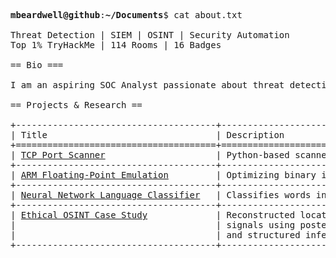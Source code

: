 <pre>

<strong>mbeardwell@github</strong>:<strong>~/Documents</strong>$ cat about.txt

Threat Detection | SIEM | OSINT | Security Automation
Top 1% TryHackMe | 114 Rooms | 16 Badges

== Bio ===

I am an aspiring SOC Analyst passionate about threat detection, SIEM, OSINT, and security automation. I specialize in log analysis, security research, and incident response. Through hands-on labs and independent research, I develop tools and techniques for network security, forensics, and monitoring.

== Projects & Research ==

+--------------------------------------+-----------------------------------------------------------+
| Title                                | Description                                               |
+======================================+===========================================================+
| <a href="https://github.com/mbeardwell/simple-port-scanner">TCP Port Scanner</a>                     | Python-based scanner to detect open ports & live hosts    |
+--------------------------------------+-----------------------------------------------------------+
| <a href="https://github.com/mbeardwell/arm-fp-emu">ARM Floating-Point Emulation</a>         | Optimizing binary instrumentation in ARM Linux            |
+--------------------------------------+-----------------------------------------------------------+
| <a href="https://github.com/mbeardwell/language-guesser">Neural Network Language Classifier</a>   | Classifies words into languages using a simple ML model   |
+--------------------------------------+-----------------------------------------------------------+
| <a href="https://github.com/mbeardwell/osint-i3-case-study">Ethical OSINT Case Study</a>             | Reconstructed location and identity from minimal public   |
|                                      | signals using posterised video frames, satellite imagery, |
|                                      | and structured inference under the I3 model               |
+--------------------------------------+-----------------------------------------------------------+
</pre>
